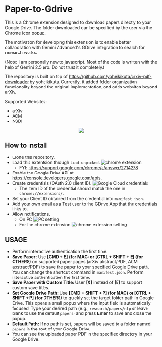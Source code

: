 # Paper-to-Gdrive

This is a Chrome extension designed to download papers directly to your Google Drive. The folder downloaded can be specified by the user via the Chrome icon popup.

The motivation for developing this extension is to enable better collaboration with Gemini Advanced's GDrive integration to search for research works.

(Note: I am personally new to javascript. Most of the code is written with the help of Gemini 2.5 pro. Do not trust it completely.)

The repository is built on top of https://github.com/yoheikikuta/arxiv-pdf-downloader by yoheikikuta. Currently, it added folder organization functionality beyond the original implementation, and adds websites beyond arXiv.

Supported Websites:

* arXiv
* ACM
* NSDI

<p align="center">
  <img src="https://imgur.com/utyIndE.gif" />
</p>

## How to install
- Clone this repository.
- Load this extentsion through `Load unpacked`.
  ![chrome extension](https://imgur.com/GIaa4bi.png)
  - FYI: https://support.google.com/chrome/a/answer/2714278
- Enable the Google Drive API at https://console.developers.google.com/apis.
- Create credentials (OAuth 2.0 client ID).
  ![Google Cloud credentials](https://imgur.com/xqVtmCM.png)
  - The Item ID of the credential should match the one in `chrome://extensions/`.
- Set your Client ID obtained from the credential into `manifest.json`.
- Add your own email as a Test user to the GDrive App that the credentials links to.
- Allow notifications.
  - On PC
    ![PC setting](https://imgur.com/gDlX2JV.png)
  - For the chrome extension
    ![chrome extension setting](https://imgur.com/U217UbL.png)

## USAGE
- Perform interactive authentication the first time.
- **Save Paper:** Use **[CMD + E] (for MAC) or [CTRL + SHIFT + E] (for OTHERS)** on supported paper pages (arXiv abstract/PDF, ACM abstract/PDF) to save the paper to your specified Google Drive path. You can change the shortcut command in `manifest.json`. Perform interactive authentication the first time.
- **Save Paper with Custom Title:** User **[X]** instead of **[E]** to support custom save titles.
- **Set Google Drive Path:** Use **[CMD + SHIFT + P] (for MAC) or [CTRL + SHIFT + P] (for OTHERS)** to quickly set the target folder path in Google Drive. This opens a small popup where the input field is automatically focused. Type your desired path (e.g., `research/papers/nlp` or leave blank to use the default `papers`) and press **Enter** to save and close the popup.
- **Default Path:** If no path is set, papers will be saved to a folder named `papers` in the root of your Google Drive.
- You can see the uploaded paper PDF in the specified directory in your Google Drive.


